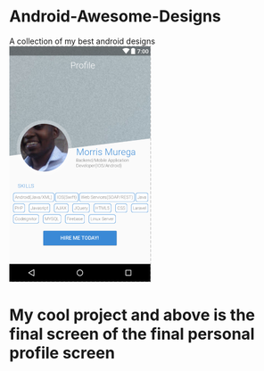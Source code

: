 # Android-Awesome-Designs
A collection of my best android designs 
<img src="https://github.com/ryzregz/Android-Awesome-Designs/blob/master/images/profile%20screen.png" alt="My profile"/>
# My cool project and above is the final screen of the  final personal profile screen
